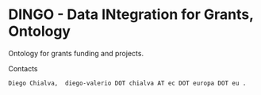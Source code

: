 # DINGO - Data INtegration for Grants, Ontology

Ontology for grants funding and projects.

Contacts

    Diego Chialva,  diego-valerio DOT chialva AT ec DOT europa DOT eu .
